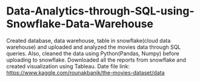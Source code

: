# Data-Analytics-through-SQL-using-Snowflake-Data-Warehouse
Created database, data warehouse, table in snowflake(cloud data warehouse) and uploaded and analyzed the movies data through SQL queries. Also, cleaned the data using Python(Pandas, Numpy) before uploading to snowflake. Downloaded all the reports from snowflake and created visualization using Tableau.
Date file link: https://www.kaggle.com/rounakbanik/the-movies-dataset/data
